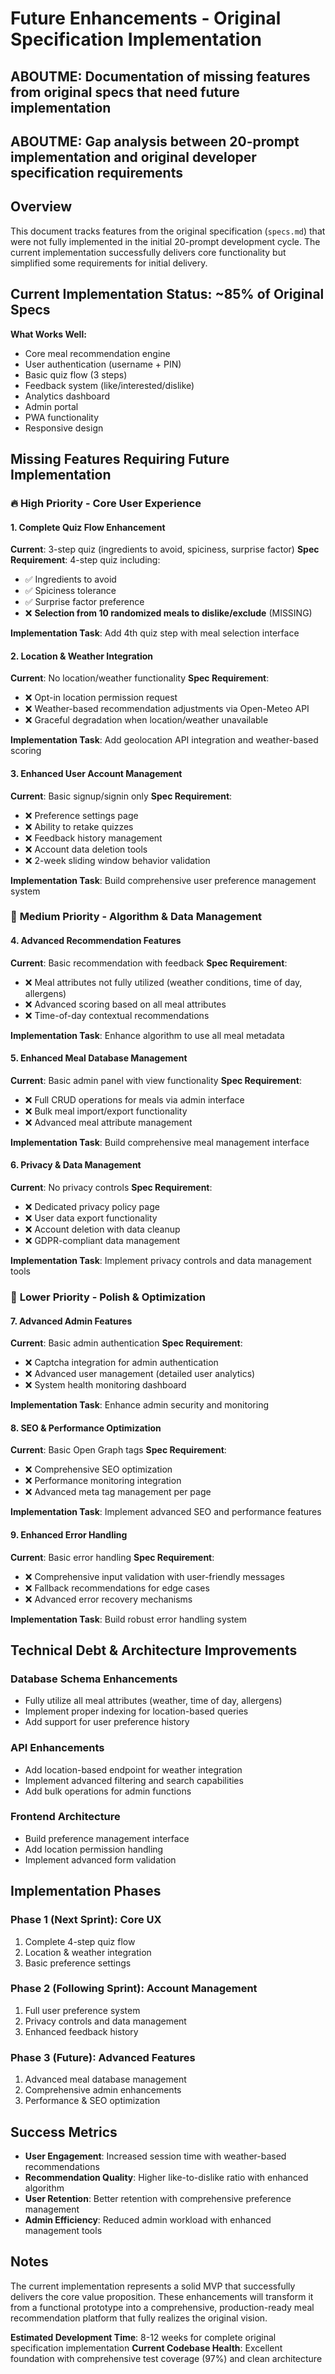 # Future Enhancements - Original Specification Implementation

## ABOUTME: Documentation of missing features from original specs that need future implementation
## ABOUTME: Gap analysis between 20-prompt implementation and original developer specification requirements

## Overview

This document tracks features from the original specification (`specs.md`) that were not fully implemented in the initial 20-prompt development cycle. The current implementation successfully delivers core functionality but simplified some requirements for initial delivery.

## Current Implementation Status: ~85% of Original Specs

**What Works Well:**
- Core meal recommendation engine
- User authentication (username + PIN)
- Basic quiz flow (3 steps)
- Feedback system (like/interested/dislike)
- Analytics dashboard
- Admin portal
- PWA functionality
- Responsive design

## Missing Features Requiring Future Implementation

### 🔥 **High Priority - Core User Experience**

#### **1. Complete Quiz Flow Enhancement**
**Current**: 3-step quiz (ingredients to avoid, spiciness, surprise factor)
**Spec Requirement**: 4-step quiz including:
- ✅ Ingredients to avoid 
- ✅ Spiciness tolerance
- ✅ Surprise factor preference
- ❌ **Selection from 10 randomized meals to dislike/exclude** (MISSING)

**Implementation Task**: Add 4th quiz step with meal selection interface

#### **2. Location & Weather Integration**
**Current**: No location/weather functionality
**Spec Requirement**: 
- ❌ Opt-in location permission request
- ❌ Weather-based recommendation adjustments via Open-Meteo API
- ❌ Graceful degradation when location/weather unavailable

**Implementation Task**: Add geolocation API integration and weather-based scoring

#### **3. Enhanced User Account Management**
**Current**: Basic signup/signin only
**Spec Requirement**:
- ❌ Preference settings page
- ❌ Ability to retake quizzes
- ❌ Feedback history management
- ❌ Account data deletion tools
- ❌ 2-week sliding window behavior validation

**Implementation Task**: Build comprehensive user preference management system

### 🔶 **Medium Priority - Algorithm & Data Management**

#### **4. Advanced Recommendation Features**
**Current**: Basic recommendation with feedback
**Spec Requirement**:
- ❌ Meal attributes not fully utilized (weather conditions, time of day, allergens)
- ❌ Advanced scoring based on all meal attributes
- ❌ Time-of-day contextual recommendations

**Implementation Task**: Enhance algorithm to use all meal metadata

#### **5. Enhanced Meal Database Management**
**Current**: Basic admin panel with view functionality
**Spec Requirement**:
- ❌ Full CRUD operations for meals via admin interface
- ❌ Bulk meal import/export functionality
- ❌ Advanced meal attribute management

**Implementation Task**: Build comprehensive meal management interface

#### **6. Privacy & Data Management**
**Current**: No privacy controls
**Spec Requirement**:
- ❌ Dedicated privacy policy page
- ❌ User data export functionality  
- ❌ Account deletion with data cleanup
- ❌ GDPR-compliant data management

**Implementation Task**: Implement privacy controls and data management tools

### 🔷 **Lower Priority - Polish & Optimization**

#### **7. Advanced Admin Features**
**Current**: Basic admin authentication
**Spec Requirement**:
- ❌ Captcha integration for admin authentication
- ❌ Advanced user management (detailed user analytics)
- ❌ System health monitoring dashboard

**Implementation Task**: Enhance admin security and monitoring

#### **8. SEO & Performance Optimization**
**Current**: Basic Open Graph tags
**Spec Requirement**:
- ❌ Comprehensive SEO optimization
- ❌ Performance monitoring integration
- ❌ Advanced meta tag management per page

**Implementation Task**: Implement advanced SEO and performance features

#### **9. Enhanced Error Handling**
**Current**: Basic error handling
**Spec Requirement**:
- ❌ Comprehensive input validation with user-friendly messages
- ❌ Fallback recommendations for edge cases
- ❌ Advanced error recovery mechanisms

**Implementation Task**: Build robust error handling system

## Technical Debt & Architecture Improvements

### **Database Schema Enhancements**
- Fully utilize all meal attributes (weather, time of day, allergens)
- Implement proper indexing for location-based queries
- Add support for user preference history

### **API Enhancements** 
- Add location-based endpoint for weather integration
- Implement advanced filtering and search capabilities
- Add bulk operations for admin functions

### **Frontend Architecture**
- Build preference management interface
- Add location permission handling
- Implement advanced form validation

## Implementation Phases

### **Phase 1 (Next Sprint): Core UX**
1. Complete 4-step quiz flow
2. Location & weather integration
3. Basic preference settings

### **Phase 2 (Following Sprint): Account Management**
1. Full user preference system
2. Privacy controls and data management
3. Enhanced feedback history

### **Phase 3 (Future): Advanced Features**
1. Advanced meal database management
2. Comprehensive admin enhancements
3. Performance & SEO optimization

## Success Metrics

- **User Engagement**: Increased session time with weather-based recommendations
- **Recommendation Quality**: Higher like-to-dislike ratio with enhanced algorithm
- **User Retention**: Better retention with comprehensive preference management
- **Admin Efficiency**: Reduced admin workload with enhanced management tools

## Notes

The current implementation represents a solid MVP that successfully delivers the core value proposition. These enhancements will transform it from a functional prototype into a comprehensive, production-ready meal recommendation platform that fully realizes the original vision.

**Estimated Development Time**: 8-12 weeks for complete original specification implementation
**Current Codebase Health**: Excellent foundation with comprehensive test coverage (97%) and clean architecture